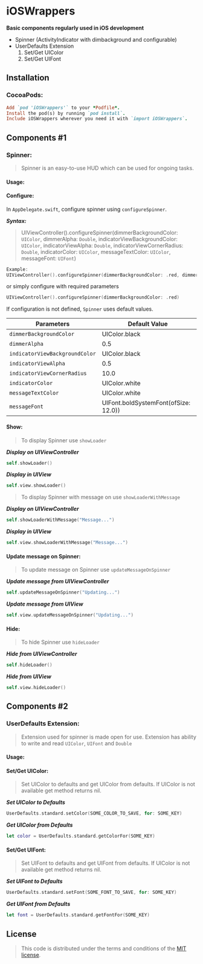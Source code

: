# iOSWrappers 
**Basic components regularly used in iOS development**

- Spinner (ActivityIndicator with dimbackground and configurable)
- UserDefaults Extension
    1. Set/Get UIColor
    2. Set/Get UIFont

## Installation
### CocoaPods:
```ruby
Add `pod 'iOSWrappers'` to your *Podfile*.
Install the pod(s) by running `pod install`.
Include iOSWrappers wherever you need it with `import iOSWrappers`.
```
## Components #1
### Spinner:
>Spinner is an easy-to-use HUD which can be used for ongoing tasks. 

#### Usage:
#### Configure:
 In `AppDelegate.swift`, configure spinner using `configureSpinner`.
 
***Syntax:***
>UIViewController().configureSpinner(dimmerBackgroundColor: `UIColor`, dimmerAlpha: `Double`, indicatorViewBackgroundColor: `UIColor`, indicatorViewAlpha: `Double`, indicatorViewCornerRadius: `Double`, indicatorColor: `UIColor`, messageTextColor: `UIColor`, messageFont: `UIFont`)

```Swift
Example:
UIViewController().configureSpinner(dimmerBackgroundColor: .red, dimmerAlpha: 0.1, indicatorViewBackgroundColor: .white, indicatorViewAlpha: 0.7, indicatorViewCornerRadius: 25.0, indicatorColor: .cyan, messageTextColor: .blue, messageFont: UIFont.systemFont(ofSize: 16.0)))
```
or simply configure with required parameters
```Swift
UIViewController().configureSpinner(dimmerBackgroundColor: .red)
```
If configuration is not defined, `Spinner` uses default values.

| Parameters | Default Value |
| ---| --- |
| `dimmerBackgroundColor` | UIColor.black |
| `dimmerAlpha` | 0.5 |
| `indicatorViewBackgroundColor` | UIColor.black |
| `indicatorViewAlpha` | 0.5 |
| `indicatorViewCornerRadius` | 10.0 |
| `indicatorColor` | UIColor.white |
| `messageTextColor` | UIColor.white |
| `messageFont` | UIFont.boldSystemFont(ofSize: 12.0)) |

#### Show: 
> To display Spinner use `showLoader`

***Display on UIViewController***
```Swift
self.showLoader()
```
***Display in UIView***
```Swift
self.view.showLoader()
```
> To display Spinner with message on use `showLoaderWithMessage`

***Display on UIViewController***
```Swift
self.showLoaderWithMessage("Message...")
```

***Display in UIView***
```Swift
self.view.showLoaderWithMessage("Message...")
```
#### Update message on Spinner: 
> To update message on Spinner use `updateMessageOnSpinner`

***Update message from UIViewController***
```Swift
self.updateMessageOnSpinner("Updating...")
```
***Update message from UIView***
```Swift
self.view.updateMessageOnSpinner("Updating...")
```
#### Hide: 
> To hide Spinner use `hideLoader`

***Hide from UIViewController***
```Swift
self.hideLoader()
```
***Hide from UIView***
```Swift
self.view.hideLoader()
```
## Components #2
### UserDefaults Extension:
>Extension used for spinner is made open for use. Extension has ability to write and read `UIColor`, `UIFont` and `Double`

#### Usage:
#### Set/Get UIColor:
>Set UIColor to defaults and get UIColor from defaults. If UIColor is not available get method returns nil.

***Set UIColor to Defaults***
```Swift
UserDefaults.standard.setColor(SOME_COLOR_TO_SAVE, for: SOME_KEY)
```
***Get UIColor from Defaults***
```Swift
let color = UserDefaults.standard.getColorFor(SOME_KEY)
```
#### Set/Get UIFont:
>Set UIFont to defaults and get UIFont from defaults. If UIColor is not available get method returns nil.

***Set UIFont to Defaults***
```Swift
UserDefaults.standard.setFont(SOME_FONT_TO_SAVE, for: SOME_KEY)
```
***Get UIFont from Defaults***
```Swift
let font = UserDefaults.standard.getFontFor(SOME_KEY)
```
## License
> This code is distributed under the terms and conditions of the [MIT license](LICENSE).

